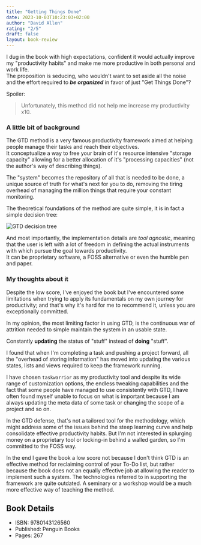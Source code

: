 ```yaml
---
title: "Getting Things Done"
date: 2023-10-03T10:23:03+02:00
author: "David Allen"
rating: "2/5"
draft: false
layout: book-review
---
```


I dug in the book with high expectations, confident it would actually improve my
"productivity habits" and make me more productive in both personal and work
life.<br> The proposition is seducing, who wouldn't want to set aside all the
noise and the effort required to _**be organized**_ in favor of just "Get Things
Done"?

Spoiler:

> Unfortunately, this method did not help me increase my productivity x10.

### A little bit of background

The GTD method is a very famous productivity framework aimed at helping people
manage their tasks and reach their objectives.<br> It conceptualize a way to
free your brain of it's resource intensive "storage capacity" allowing for a
better allocation of it's "processing capacities" (not the author's way of
describing things).

The "system" becomes the repository of all that is needed to be done, a unique
source of truth for what's next for you to do, removing the tiring overhead of
managing the million things that require your constant monitoring.

The theoretical foundations of the method are quite simple, it is in fact a
simple decision tree:

![GTD decision tree](/img/gtd/gtd-workflow.png "GTD in its essence")

And most importantly, the implementation details are _tool agnostic_, meaning
that the user is left with a lot of freedom in defining the actual instruments
with which pursue the goal towards productivity.<br> It can be proprietary
software, a FOSS alternative or even the humble pen and paper.

### My thoughts about it

Despite the low score, I've enjoyed the book but I've encountered some
limitations when trying to apply its fundamentals on my own journey for
productivity; and that's why it's hard for me to recommend it, unless you are
exceptionally committed.

In my opinion, the most limiting factor in using GTD, is the continuous war of
attrition needed to simple maintain the system in an usable state.

Constantly **updating** the status of "stuff" instead of **doing** "stuff".

I found that when I'm completing a task and pushing a project forward, all the
"overhead of storing information" has moved into updating the various states,
lists and views required to keep the framework running.

I have chosen `taskwarrior` as my productivity tool and despite its wide range
of customization options, the endless tweaking capabilities and the fact that
some people have managed to use consistently with GTD, I have often found myself
unable to focus on what is important because I am always updating the meta data
of some task or changing the scope of a project and so on.

In the GTD defense, that's not a tailored tool for the methodology, which might
address some of the issues behind the steep learning curve and help consolidate
effective productivity habits. But I'm not interested in splurging money on a
proprietary tool or locking-in behind a walled garden, so I'm committed to the
FOSS way.

In the end I gave the book a low score not because I don't think GTD is an
effective method for reclaiming control of your To-Do list, but rather because
the book does not an equally effective job at allowing the reader to implement
such a system. The technologies referred to in supporting the framework are
quite outdated. A seminary or a workshop would be a much more effective way of
teaching the method.

## Book Details

- ISBN: 9780143126560
- Published: Penguin Books
- Pages: 267
